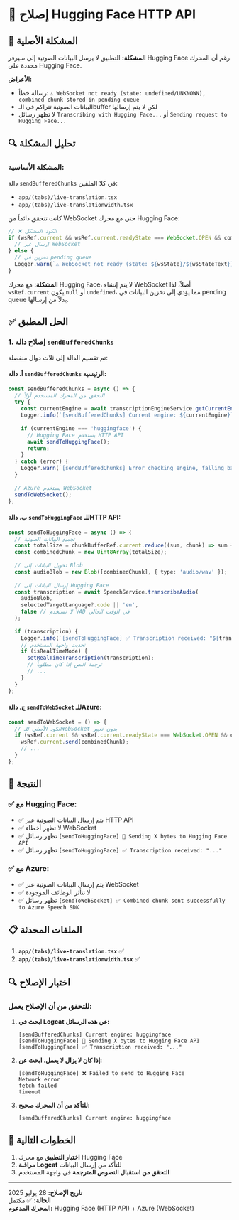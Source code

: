 # 🔧 إصلاح Hugging Face HTTP API

## 🚨 المشكلة الأصلية

**المشكلة:** التطبيق لا يرسل البيانات الصوتية إلى سيرفر Hugging Face رغم أن المحرك محددة على Hugging Face.

**الأعراض:**
- رسالة خطأ: `⚠️ WebSocket not ready (state: undefined/UNKNOWN), combined chunk stored in pending queue`
- البيانات الصوتية تتراكم في الـbuffer لكن لا يتم إرسالها
- لا تظهر رسائل `Transcribing with Hugging Face...` أو `Sending request to Hugging Face...`

## 🔍 تحليل المشكلة

### المشكلة الأساسية:
دالة `sendBufferedChunks` في كلا الملفين:
- `app/(tabs)/live-translation.tsx`
- `app/(tabs)/live-translationwidth.tsx`

كانت تتحقق دائماً من WebSocket حتى مع محرك Hugging Face:

```typescript
// ❌ الكود المشكل
if (wsRef.current && wsRef.current.readyState === WebSocket.OPEN && combinedChunk.byteLength > 0) {
  // إرسال عبر WebSocket
} else {
  // تخزين في pending queue
  Logger.warn(`⚠️ WebSocket not ready (state: ${wsState}/${wsStateText}), combined chunk stored in pending queue`);
}
```

**المشكلة:** مع محرك Hugging Face، لا يتم إنشاء WebSocket أصلاً، لذا `wsRef.current` يكون `null` أو `undefined`، مما يؤدي إلى تخزين البيانات في pending queue بدلاً من إرسالها.

## ✅ الحل المطبق

### 1. إصلاح دالة `sendBufferedChunks`

تم تقسيم الدالة إلى ثلاث دوال منفصلة:

#### أ. دالة `sendBufferedChunks` الرئيسية:
```typescript
const sendBufferedChunks = async () => {
  // التحقق من المحرك المستخدم أولاً
  try {
    const currentEngine = await transcriptionEngineService.getCurrentEngine();
    Logger.info(`[sendBufferedChunks] Current engine: ${currentEngine}`);
    
    if (currentEngine === 'huggingface') {
      // Hugging Face يستخدم HTTP API
      await sendToHuggingFace();
      return;
    }
  } catch (error) {
    Logger.warn(`[sendBufferedChunks] Error checking engine, falling back to WebSocket:`, error);
  }
  
  // Azure يستخدم WebSocket
  sendToWebSocket();
};
```

#### ب. دالة `sendToHuggingFace` للـHTTP API:
```typescript
const sendToHuggingFace = async () => {
  // تجميع البيانات الصوتية
  const totalSize = chunkBufferRef.current.reduce((sum, chunk) => sum + chunk.byteLength, 0);
  const combinedChunk = new Uint8Array(totalSize);
  
  // تحويل البيانات إلى Blob
  const audioBlob = new Blob([combinedChunk], { type: 'audio/wav' });
  
  // إرسال البيانات إلى Hugging Face
  const transcription = await SpeechService.transcribeAudio(
    audioBlob,
    selectedTargetLanguage?.code || 'en',
    false // لا نستخدم VAD في الوقت الحالي
  );
  
  if (transcription) {
    Logger.info(`[sendToHuggingFace] ✅ Transcription received: "${transcription}"`);
    // تحديث واجهة المستخدم
    if (isRealTimeMode) {
      setRealTimeTranscription(transcription);
      // ترجمة النص إذا كان مطلوباً
      // ...
    }
  }
};
```

#### ج. دالة `sendToWebSocket` للـAzure:
```typescript
const sendToWebSocket = () => {
  // الكود الأصلي للـWebSocket بدون تغيير
  if (wsRef.current && wsRef.current.readyState === WebSocket.OPEN && combinedChunk.byteLength > 0) {
    wsRef.current.send(combinedChunk);
    // ...
  }
};
```

## 🎯 النتيجة

### ✅ مع Hugging Face:
- ✅ يتم إرسال البيانات الصوتية عبر HTTP API
- ✅ لا تظهر أخطاء WebSocket
- ✅ تظهر رسائل `[sendToHuggingFace] 🚀 Sending X bytes to Hugging Face API`
- ✅ تظهر رسائل `[sendToHuggingFace] ✅ Transcription received: "..."`

### ✅ مع Azure:
- ✅ يتم إرسال البيانات الصوتية عبر WebSocket
- ✅ لا تتأثر الوظائف الموجودة
- ✅ تظهر رسائل `[sendToWebSocket] ✅ Combined chunk sent successfully to Azure Speech SDK`

## 📋 الملفات المحدثة

1. **`app/(tabs)/live-translation.tsx`** ✅
2. **`app/(tabs)/live-translationwidth.tsx`** ✅

## 🔍 اختبار الإصلاح

### للتحقق من أن الإصلاح يعمل:

1. **ابحث في Logcat عن هذه الرسائل:**
   ```
   [sendBufferedChunks] Current engine: huggingface
   [sendToHuggingFace] 🚀 Sending X bytes to Hugging Face API
   [sendToHuggingFace] ✅ Transcription received: "..."
   ```

2. **إذا كان لا يزال لا يعمل، ابحث عن:**
   ```
   [sendToHuggingFace] ❌ Failed to send to Hugging Face
   Network error
   fetch failed
   timeout
   ```

3. **للتأكد من أن المحرك صحيح:**
   ```
   [sendBufferedChunks] Current engine: huggingface
   ```

## 🚀 الخطوات التالية

1. **اختبار التطبيق** مع محرك Hugging Face
2. **مراقبة Logcat** للتأكد من إرسال البيانات
3. **التحقق من استقبال النصوص المترجمة** في واجهة المستخدم

---

**تاريخ الإصلاح:** 28 يوليو 2025  
**الحالة:** ✅ مكتمل  
**المحرك المدعوم:** Hugging Face (HTTP API) + Azure (WebSocket) 